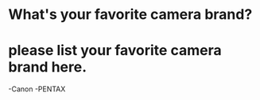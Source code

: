 # What's your favorite camera brand?

# please list your favorite camera brand here.
-Canon
-PENTAX

